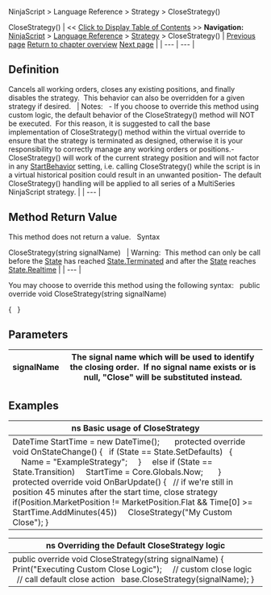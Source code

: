 ﻿
NinjaScript \> Language Reference \> Strategy \> CloseStrategy()

CloseStrategy()
| \<\< [Click to Display Table of Contents](closestrategy.md) \>\> **Navigation:**     [NinjaScript](ninjascript-1.md) \> [Language Reference](language_reference_wip-1.md) \> [Strategy](strategy-1.md) \> CloseStrategy() | [Previous page](chartindicators-1.md) [Return to chapter overview](strategy-1.md) [Next page](connectionlosshandling-1.md) |
| --- | --- |
## Definition
Cancels all working orders, closes any existing positions, and finally disables the strategy.  This behavior can also be overridden for a given strategy if desired.
 
| Notes:   - If you choose to override this method using custom logic, the default behavior of the CloseStrategy() method will NOT be executed.  For this reason, it is suggested to call the base implementation of CloseStrategy() method within the virtual override to ensure that the strategy is terminated as designed, otherwise it is your responsibility to correctly manage any working orders or positions.- CloseStrategy() will work of the current strategy position and will not factor in any [StartBehavior](startbehavior-1.md) setting, i.e. calling CloseStrategy() while the script is in a virtual historical position could result in an unwanted position- The default CloseStrategy() handling will be applied to all series of a MultiSeries NinjaScript strategy. |
| --- |

## Method Return Value
This method does not return a value.
 
Syntax  

CloseStrategy(string signalName)
 
| Warning:  This method can only be call before the [State](state-1.md) has reached [State.Terminated](state-1.md) and after the [State](state-1.md) reaches [State.Realtime](state-1.md) |
| --- |

You may choose to override this method using the following syntax:
 
public override void CloseStrategy(string signalName)  

{
 
}

## Parameters
| signalName | The signal name which will be used to identify the closing order.  If no signal name exists or is null, "Close" will be substituted instead. |
| --- | --- |

## 
## 
## 
## Examples
| ns Basic usage of CloseStrategy |
| --- |
| DateTime StartTime \= new DateTime();       protected override void OnStateChange() {    if (State \=\= State.SetDefaults)    {                  Name \= "ExampleStrategy";       }        else if (State \=\= State.Transition)      StartTime \= Core.Globals.Now;       }      protected override void OnBarUpdate() {    // if we're still in position 45 minutes after the start time, close strategy    if(Position.MarketPosition !\= MarketPosition.Flat \&\& Time\[0] \>\= StartTime.AddMinutes(45))      CloseStrategy("My Custom Close"); } |

| ns Overriding the Default CloseStrategy logic |
| --- |
| public override void CloseStrategy(string signalName) {    Print("Executing Custom Close Logic");      // custom close logic        // call default close action    base.CloseStrategy(signalName); } |
